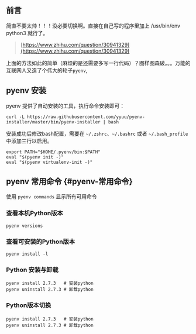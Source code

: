 ## 前言

简直不要太帅！！！没必要切换啊。直接在自己写的程序里加上 /usr/bin/env python3 就行了。

> [https://www.zhihu.com/question/30941329](https://www.zhihu.com/question/30941329)

上面的方法如此的简单（麻烦的是还需要多写一行代码）？图样图森破。。。万能的互联网人又造了个伟大的轮子`pyenv`,

## pyenv 安装

pyenv 提供了自动安装的工具，执行命令安装即可：

```
curl -L https://raw.githubusercontent.com/yyuu/pyenv-installer/master/bin/pyenv-installer | bash
```

安装成功后修改bash配置，需要在 `~/.zshrc`、`~/.bashrc` 或者 `~/.bash_profile` 中添加三行以启用。

```
export PATH="$HOME/.pyenv/bin:$PATH"
eval "$(pyenv init -)"
eval "$(pyenv virtualenv-init -)"
```

## pyenv 常用命令 {#pyenv-常用命令}
使用 `pyenv commands` 显示所有可用命令

### 查看本机Python版本
```
pyenv versions
```

### 查看可安装的Python版本
```
pyenv install -l
```

### Python 安装与卸载
```
pyenv install 2.7.3   # 安装python
pyenv uninstall 2.7.3 # 卸载python
```

### Python版本切换
```
pyenv install 2.7.3   # 安装python
pyenv uninstall 2.7.3 # 卸载python
```










